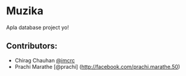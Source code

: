 Muzika
======

Apla database project yo!


Contributors:
-------------

- Chirag Chauhan [@imcrc](http://twitter.com/imcrc) 
- Prachi Marathe [@prachi] (http://facebook.com/prachi.marathe.50)
